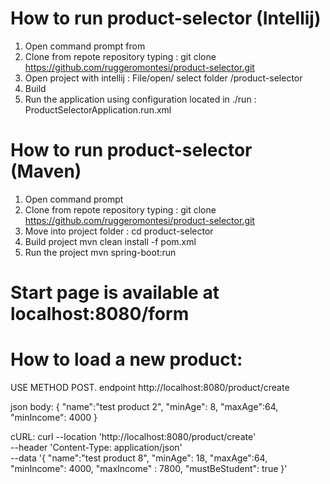 # How to run product-selector (Intellij)
1) Open command prompt from <YOUR FOLDER>
2) Clone from repote repository typing : git clone  https://github.com/ruggeromontesi/product-selector.git
3) Open project with intellij : File/open/ select folder <YOUR FOLDER>/product-selector
4) Build
5) Run the application using configuration located in ./run : ProductSelectorApplication.run.xml



# How to run product-selector (Maven)
1) Open command prompt
2) Clone from repote repository typing : git clone  https://github.com/ruggeromontesi/product-selector.git
3) Move into project folder : cd  product-selector
4) Build project mvn clean install -f pom.xml
5) Run the project mvn spring-boot:run

# Start page is available at localhost:8080/form


# How to load  a new product:

USE METHOD POST.
endpoint http://localhost:8080/product/create

json body:
{
    "name":"test product 2",
    "minAge": 8,
    "maxAge":64,
    "minIncome": 4000
}

cURL: 
curl --location 'http://localhost:8080/product/create' \
--header 'Content-Type: application/json' \
--data '{
    "name":"test product 8",
    "minAge": 18,
    "maxAge":64,
    "minIncome": 4000,
    "maxIncome" : 7800,
    "mustBeStudent": true
}'
